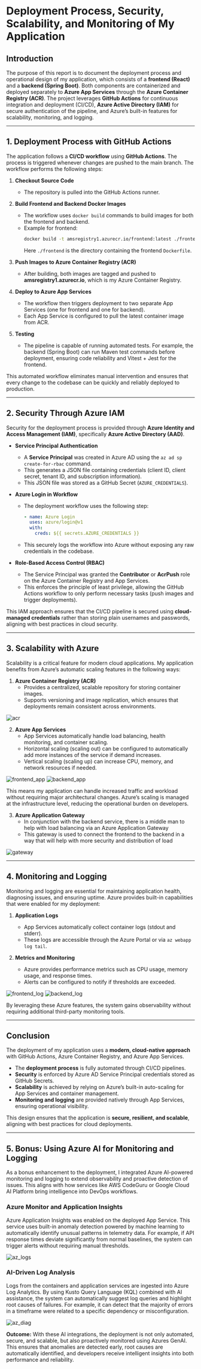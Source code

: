 # Deployment Process, Security, Scalability, and Monitoring of My Application

## Introduction
The purpose of this report is to document the deployment process and operational design of my application, which consists of a **frontend (React)** and a **backend (Spring Boot)**. Both components are containerized and deployed separately to **Azure App Services** through the **Azure Container Registry (ACR)**. The project leverages **GitHub Actions** for continuous integration and deployment (CI/CD), **Azure Active Directory (IAM)** for secure authentication of the pipeline, and Azure’s built-in features for scalability, monitoring, and logging.  

---

## 1. Deployment Process with GitHub Actions
The application follows a **CI/CD workflow** using **GitHub Actions**. The process is triggered whenever changes are pushed to the main branch. The workflow performs the following steps:  

1. **Checkout Source Code**  
   - The repository is pulled into the GitHub Actions runner.  

2. **Build Frontend and Backend Docker Images**  
   - The workflow uses `docker build` commands to build images for both the frontend and backend.  
   - Example for frontend:  
     ```bash
     docker build -t amsregistry1.azurecr.io/frontend:latest ./frontend
     ```  
     Here `./frontend` is the directory containing the frontend `Dockerfile`.  

3. **Push Images to Azure Container Registry (ACR)**  
   - After building, both images are tagged and pushed to **amsregistry1.azurecr.io**, which is my Azure Container Registry.  

4. **Deploy to Azure App Services**  
   - The workflow then triggers deployment to two separate App Services (one for frontend and one for backend).  
   - Each App Service is configured to pull the latest container image from ACR.  

5. **Testing**  
   - The pipeline is capable of running automated tests. For example, the backend (Spring Boot) can run Maven test commands before deployment, ensuring code reliability and Vitest + Jest for the frontend.  

This automated workflow eliminates manual intervention and ensures that every change to the codebase can be quickly and reliably deployed to production.  

---

## 2. Security Through Azure IAM
Security for the deployment process is provided through **Azure Identity and Access Management (IAM)**, specifically **Azure Active Directory (AAD)**.  

- **Service Principal Authentication**  
  - A **Service Principal** was created in Azure AD using the `az ad sp create-for-rbac` command.  
  - This generates a JSON file containing credentials (client ID, client secret, tenant ID, and subscription information).  
  - This JSON file was stored as a GitHub Secret (`AZURE_CREDENTIALS`).  

- **Azure Login in Workflow**  
  - The deployment workflow uses the following step:  
    ```yaml
    - name: Azure Login
      uses: azure/login@v1
      with:
        creds: ${{ secrets.AZURE_CREDENTIALS }}
    ```  
  - This securely logs the workflow into Azure without exposing any raw credentials in the codebase.  

- **Role-Based Access Control (RBAC)**  
  - The Service Principal was granted the **Contributor** or **AcrPush** role on the Azure Container Registry and App Services.  
  - This enforces the principle of least privilege, allowing the GitHub Actions workflow to only perform necessary tasks (push images and trigger deployments).  

This IAM approach ensures that the CI/CD pipeline is secured using **cloud-managed credentials** rather than storing plain usernames and passwords, aligning with best practices in cloud security.  

---

## 3. Scalability with Azure
Scalability is a critical feature for modern cloud applications. My application benefits from Azure’s automatic scaling features in the following ways:  

1. **Azure Container Registry (ACR)**  
   - Provides a centralized, scalable repository for storing container images.  
   - Supports versioning and image replication, which ensures that deployments remain consistent across environments.  

![acr](./images/acr.png)

2. **Azure App Services**  
   - App Services automatically handle load balancing, health monitoring, and container scaling.  
   - Horizontal scaling (scaling out) can be configured to automatically add more instances of the service if demand increases.  
   - Vertical scaling (scaling up) can increase CPU, memory, and network resources if needed.  

![frontend_app](./images/frontend_app_service.png)
![backend_app](./images/backend_app_service.png)

This means my application can handle increased traffic and workload without requiring major architectural changes. Azure’s scaling is managed at the infrastructure level, reducing the operational burden on developers.  

3. **Azure Application Gateway**
    - In conjunction with the backend service, there is a middle man to help with load balancing via an
    Azure Application Gateway
    - This gateway is used to connect the frontend to the backend in a way that will help with more security and distribution of load

![gateway](./images/ams_gateway.png)

---

## 4. Monitoring and Logging
Monitoring and logging are essential for maintaining application health, diagnosing issues, and ensuring uptime. Azure provides built-in capabilities that were enabled for my deployment:  

1. **Application Logs**  
   - App Services automatically collect container logs (stdout and stderr).  
   - These logs are accessible through the Azure Portal or via `az webapp log tail`.  

2. **Metrics and Monitoring**  
   - Azure provides performance metrics such as CPU usage, memory usage, and response times.  
   - Alerts can be configured to notify if thresholds are exceeded.  

![frontend_log](./images/frontend_logging.png)
![backend_log](./images/backend_logging.png)

By leveraging these Azure features, the system gains observability without requiring additional third-party monitoring tools.  

---

## Conclusion
The deployment of my application uses a **modern, cloud-native approach** with GitHub Actions, Azure Container Registry, and Azure App Services.  

- The **deployment process** is fully automated through CI/CD pipelines.  
- **Security** is enforced by Azure AD Service Principal credentials stored as GitHub Secrets.  
- **Scalability** is achieved by relying on Azure’s built-in auto-scaling for App Services and container management.  
- **Monitoring and logging** are provided natively through App Services, ensuring operational visibility.  

This design ensures that the application is **secure, resilient, and scalable**, aligning with best practices for cloud deployments.  

---

## 5. Bonus: Using Azure AI for Monitoring and Logging

As a bonus enhancement to the deployment, I integrated Azure AI-powered monitoring and logging to extend observability and proactive detection of issues. This aligns with how services like AWS CodeGuru or Google Cloud AI Platform bring intelligence into DevOps workflows.

### Azure Monitor and Application Insights
Azure Application Insights was enabled on the deployed App Service. This service uses built-in anomaly detection powered by machine learning to automatically identify unusual patterns in telemetry data. For example, if API response times deviate significantly from normal baselines, the system can trigger alerts without requiring manual thresholds.

![az_logs](./images/backend_ai_insights.png)

### AI-Driven Log Analysis
Logs from the containers and application services are ingested into Azure Log Analytics. By using Kusto Query Language (KQL) combined with AI assistance, the system can automatically suggest log queries and highlight root causes of failures. For example, it can detect that the majority of errors in a timeframe were related to a specific dependency or misconfiguration.

![az_diag](./images/az_diag.png)


**Outcome:** With these AI integrations, the deployment is not only automated, secure, and scalable, but also proactively monitored using Azures GenAI. This ensures that anomalies are detected early, root causes are automatically identified, and developers receive intelligent insights into both performance and reliability.
